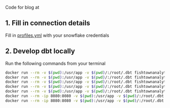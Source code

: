 Code for blog at 

## 1. Fill in connection details

Fill in [profiles.yml](./profiles.yml) with your snowflake credentials

## 2. Develop dbt locally

Run the following commands from your terminal

```bash
docker run --rm -v $(pwd):/usr/app -v $(pwd)/:/root/.dbt fishtownanalytics/dbt:0.19.0 deps
docker run --rm -v $(pwd):/usr/app -v $(pwd)/:/root/.dbt fishtownanalytics/dbt:0.19.0 compile -- optionally, if you want to see the compiled SQL before running
docker run --rm -v $(pwd):/usr/app -v $(pwd)/:/root/.dbt fishtownanalytics/dbt:0.19.0 run
docker run --rm -v $(pwd):/usr/app -v $(pwd)/:/root/.dbt fishtownanalytics/dbt:0.19.0 test
docker run --rm -v $(pwd):/usr/app -v $(pwd)/:/root/.dbt fishtownanalytics/dbt:0.19.0 docs generate
docker run --rm -ip 8080:8080 -v $(pwd):/usr/app -v $(pwd)/:/root/.dbt fishtownanalytics/dbt:0.19.0 docs serve
docker run --rm -ip 8080:8080 -v $(pwd):/usr/app -v $(pwd)/:/root/.dbt fishtownanalytics/dbt:0.19.0 clean
```
